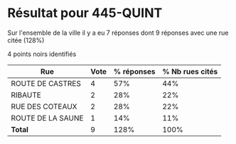 # Résultat pour 445-QUINT

Sur l'ensemble de la ville il y a eu 7 réponses dont 9 réponses avec une rue citée (128%)

4 points noirs identifiés

| Rue | Vote | % réponses | % Nb rues cités|
|-----|------|------------|----------------|
| ROUTE DE CASTRES | 4 | 57% | 44%|
| RIBAUTE | 2 | 28% | 22%|
| RUE DES COTEAUX | 2 | 28% | 22%|
| ROUTE DE LA SAUNE | 1 | 14% | 11%|
| **Total** | 9 | 128% | 100%|
